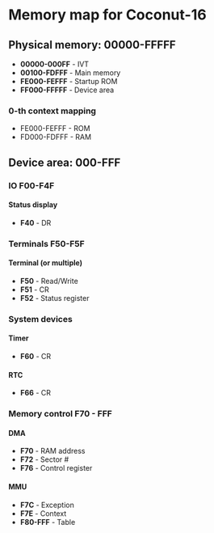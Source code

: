 # Memory map for Coconut-16

## Physical memory: 00000-FFFFF

+ **00000-000FF** - IVT
+ **00100-FDFFF** - Main memory
+ **FE000-FEFFF** - Startup ROM
+ **FF000-FFFFF** - Device area

### 0-th context mapping
+ FE000-FEFFF - ROM
+ FD000-FDFFF - RAM


## Device area: 000-FFF

### IO F00-F4F

#### Status display
+ **F40** - DR

### Terminals F50-F5F

#### Terminal (or multiple)
+ **F50** - Read/Write
+ **F51** - CR
+ **F52** - Status register

### System devices 

#### Timer
+ **F60** - CR

#### RTC
+ **F66** - CR
  

### Memory control F70 - FFF

#### DMA
+ **F70** - RAM address
+ **F72** - Sector #
+ **F76** - Control register

#### MMU
+ **F7C** - Exception
+ **F7E** - Context
+ **F80-FFF** - Table